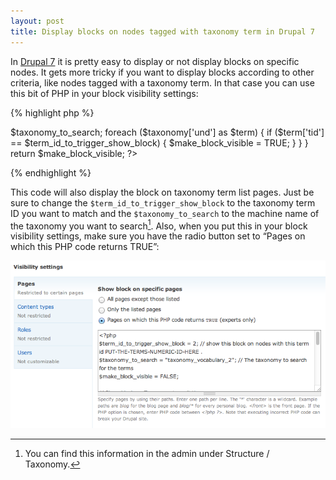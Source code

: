 ```yaml
---
layout: post
title: Display blocks on nodes tagged with taxonomy term in Drupal 7
---
```

In [Drupal 7](https://drupal.org) it is pretty easy to display or not display blocks on specific nodes. It gets more tricky if you want to display blocks according to other criteria, like nodes tagged with a taxonomy term. In that case you can use this bit of PHP in your block visibility settings:

{% highlight php %}
<?php
$term_id_to_trigger_show_block = 2; // show this block on nodes with this term id.
$taxonomy_to_search = "taxonomy_vocabulary_2"; // The machine name of the taxonomy to search for the terms
$make_block_visible = FALSE;

// Show block on Taxonomy term listing page
if ((arg(0) == 'taxonomy') && (arg(1) == 'term') && (arg(2) == $term_id_to_trigger_show_block)) {
  $make_block_visible = TRUE;
}

// Show this block on nodes with the right term id 
if (arg(0) == 'node' && arg(1) && is_numeric(arg(1))) {
  $node_obj = node_load(arg(1));
  $taxonomy = $node_obj->$taxonomy_to_search;
  foreach ($taxonomy['und'] as $term) {
    if ($term['tid'] == $term_id_to_trigger_show_block) {
      $make_block_visible = TRUE;
    }
  }
}

return $make_block_visible;
?>
{% endhighlight %}

This code will also display the block on taxonomy term list pages. Just be sure to change the `$term_id_to_trigger_show_block` to the taxonomy term ID you want to match and the `$taxonomy_to_search` to the machine name of the taxonomy you want to search[^help]. Also, when you put this in your block visibility settings, make sure you have the radio button set to “Pages on which this PHP code returns TRUE”:

![Drupal 7 Block Settings](/blog/images/2013/06/drupal-7-block-settings.png)

[^help]: You can find this information in the admin under Structure / Taxonomy.
